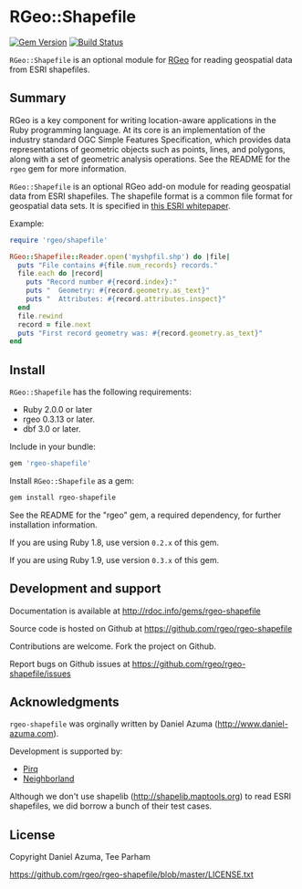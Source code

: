 # RGeo::Shapefile

[![Gem Version](https://badge.fury.io/rb/rgeo-shapefile.svg)](http://badge.fury.io/rb/rgeo-shapefile)
[![Build Status](https://travis-ci.org/rgeo/rgeo-shapefile.svg?branch=master)](https://travis-ci.org/rgeo/rgeo-shapefile)

`RGeo::Shapefile` is an optional module for [RGeo](https://github.com/rgeo/rgeo)
for reading geospatial data from ESRI shapefiles.

## Summary

RGeo is a key component for writing location-aware applications in the
Ruby programming language. At its core is an implementation of the
industry standard OGC Simple Features Specification, which provides data
representations of geometric objects such as points, lines, and polygons,
along with a set of geometric analysis operations. See the README for the
`rgeo` gem for more information.

`RGeo::Shapefile` is an optional RGeo add-on module for reading geospatial
data from ESRI shapefiles. The shapefile format is a common file format
for geospatial data sets. It is specified in
[this ESRI whitepaper](http://www.esri.com/library/whitepapers/pdfs/shapefile.pdf).

Example:

```ruby
require 'rgeo/shapefile'

RGeo::Shapefile::Reader.open('myshpfil.shp') do |file|
  puts "File contains #{file.num_records} records."
  file.each do |record|
    puts "Record number #{record.index}:"
    puts "  Geometry: #{record.geometry.as_text}"
    puts "  Attributes: #{record.attributes.inspect}"
  end
  file.rewind
  record = file.next
  puts "First record geometry was: #{record.geometry.as_text}"
end
```

## Install

`RGeo::Shapefile` has the following requirements:

* Ruby 2.0.0 or later
* rgeo 0.3.13 or later.
* dbf 3.0 or later.

Include in your bundle:

```ruby
gem 'rgeo-shapefile'
```

Install `RGeo::Shapefile` as a gem:

```sh
gem install rgeo-shapefile
```

See the README for the "rgeo" gem, a required dependency, for further installation information.

If you are using Ruby 1.8, use version `0.2.x` of this gem.

If you are using Ruby 1.9, use version `0.3.x` of this gem.

## Development and support

Documentation is available at http://rdoc.info/gems/rgeo-shapefile

Source code is hosted on Github at https://github.com/rgeo/rgeo-shapefile

Contributions are welcome. Fork the project on Github.

Report bugs on Github issues at https://github.com/rgeo/rgeo-shapefile/issues

## Acknowledgments

`rgeo-shapefile` was orginally written by Daniel Azuma (http://www.daniel-azuma.com).

Development is supported by:

* [Pirq](http://www.pirq.com)
* [Neighborland](https://neighborland.com)

Although we don't use shapelib (http://shapelib.maptools.org) to read
ESRI shapefiles, we did borrow a bunch of their test cases.

## License

Copyright Daniel Azuma, Tee Parham

https://github.com/rgeo/rgeo-shapefile/blob/master/LICENSE.txt
